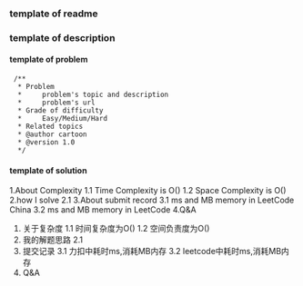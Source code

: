 ### template of readme

### template of description

#### template of problem
```aidl
 /**
  * Problem
  *     problem's topic and description
  *     problem's url
  * Grade of difficulty 
  *     Easy/Medium/Hard   
  * Related topics
  * @author cartoon
  * @version 1.0
  */
```

#### template of solution
1.About Complexity
    1.1 Time Complexity is O()
    1.2 Space Complexity is O()
2.how I solve
    2.1 
3.About submit record
    3.1 ms and MB memory in LeetCode China
    3.2 ms and MB memory in LeetCode
4.Q&A

1. 关于复杂度
  1.1 时间复杂度为O()
  1.2 空间负责度为O()
2. 我的解题思路
  2.1 
3. 提交记录
  3.1 力扣中耗时ms,消耗MB内存
  3.2 leetcode中耗时ms,消耗MB内存
4. Q&A

